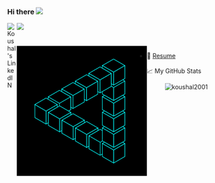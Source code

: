 ### Hi there <img src="https://media.giphy.com/media/hvRJCLFzcasrR4ia7z/giphy.gif" width="25px">

<a href="https://www.linkedin.com/in/koushalbhat/">
  <img align="left" alt="Koushal's LinkedIN" width="22px" src="https://raw.githubusercontent.com/peterthehan/peterthehan/master/assets/linkedin.svg" />
</a>

![](https://visitor-badge.glitch.me/badge?page_id=koushal2001.koushal2001)
<br><br><br>
<img align="left" alt="GIF" src="https://github.com/koushal2001/koushal2001/blob/main/op.gif?raw=true" width="300" height="300" />

- 📝 [Resume](https://drive.google.com/file/d/1Y4Kans4ZtnU2xzJiFj7ci1b0Fa19lT3Q/view?usp=sharing)
<br><br>
📈 My GitHub Stats

<p align="center"> <img src="https://github-readme-stats.vercel.app/api?username=koushal2001&show_icons=true&theme=gotham" alt="koushal2001" />
